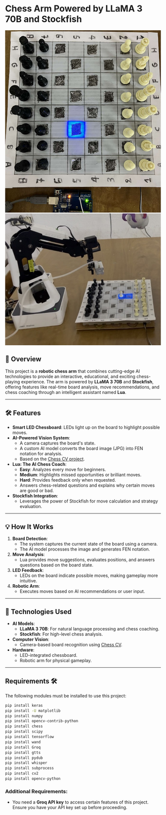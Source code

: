 # Chess Arm Powered by LLaMA 3 70B and Stockfish

![Chess Arm](board.jpg)
![Chess Arm](arm.jpg)
## 🚀 Overview  
This project is a **robotic chess arm** that combines cutting-edge AI technologies to provide an interactive, educational, and exciting chess-playing experience. The arm is powered by **LLaMA 3 70B** and **Stockfish**, offering features like real-time board analysis, move recommendations, and chess coaching through an intelligent assistant named **Lua**.

---

## 🛠️ Features  
- **Smart LED Chessboard**: LEDs light up on the board to highlight possible moves.  
- **AI-Powered Vision System**:  
  - A camera captures the board's state.  
  - A custom AI model converts the board image (JPG) into FEN notation for analysis.  
  - Based on the [Chess CV project](https://github.com/Rizo-R/chess-cv).  
- **Lua: The AI Chess Coach**:  
  - **Easy**: Analyzes every move for beginners.  
  - **Medium**: Highlights missed opportunities or brilliant moves.  
  - **Hard**: Provides feedback only when requested.  
  - Answers chess-related questions and explains why certain moves are good or bad.  
- **Stockfish Integration**:  
  - Leverages the power of Stockfish for move calculation and strategy evaluation.  

---

## 💡 How It Works  
1. **Board Detection**:  
   - The system captures the current state of the board using a camera.  
   - The AI model processes the image and generates FEN notation.  
2. **Move Analysis**:  
   - Lua provides move suggestions, evaluates positions, and answers questions based on the board state.  
3. **LED Feedback**:  
   - LEDs on the board indicate possible moves, making gameplay more intuitive.  
4. **Robotic Arm**:  
   - Executes moves based on AI recommendations or user input.

---

## 🤖 Technologies Used  
- **AI Models**:  
  - **LLaMA 3 70B**: For natural language processing and chess coaching.  
  - **Stockfish**: For high-level chess analysis.  
- **Computer Vision**:  
  - Camera-based board recognition using [Chess CV](https://github.com/Rizo-R/chess-cv).  
- **Hardware**:  
  - LED-integrated chessboard.  
  - Robotic arm for physical gameplay.  

---
## Requirements 🛠️

The following modules must be installed to use this project:

```bash
pip install keras
pip install -U matplotlib
pip install numpy
pip install opencv-contrib-python
pip install chess
pip install scipy
pip install tensorflow
pip install wand
pip install Groq
pip install gtts
pip install pydub
pip install whisper
pip install subprocess
pip install cv2
pip install opencv-python
```
### Additional Requirements:
- You need a **Groq API key** to access certain features of this project. Ensure you have your API key set up before proceeding.
